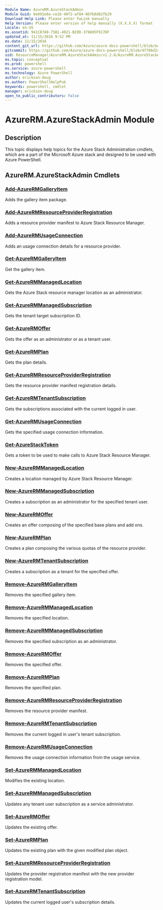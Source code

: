 ```yaml
---
Module Name: AzureRM.AzureStackAdmin
Module Guid: 0e691e0a-ce16-40f2-af84-86fb0d82fb29
Download Help Link: Please enter FwLink manually
Help Version: Please enter version of help manually (X.X.X.X) format
Locale: en-US
ms.assetid: 941C87A9-75B1-4921-B19D-379A95F917DF
updated_at: 11/15/2016 9:52 PM
ms.date: 11/15/2016
content_git_url: https://github.com/Azure/azure-docs-powershell/blob/master/azureps-cmdlets-docs/ResourceManager/AzureRM.AzureStackAdmin/v1.2.6/AzureRM.AzureStackAdmin.md
gitcommit: https://github.com/Azure/azure-docs-powershell/blob/4f706d2c1618dbb78e7ccf2f58b90336813a13f1/azureps-cmdlets-docs/ResourceManager/AzureRM.AzureStackAdmin/v1.2.6/AzureRM.AzureStackAdmin.md
uid: ResourceManager/AzureRM.AzureStackAdmin/v1.2.6/AzureRM.AzureStackAdmin.md
ms.topic: conceptual
ms.prod: powershell
ms.service: azure-powershell
ms.technology: Azure PowerShell
author: erickson-doug
ms.author: PowerShellHelpPub
keywords: powershell, cmdlet
manager: erickson-doug
open_to_public_contributors: False
---
```


# AzureRM.AzureStackAdmin Module
## Description
This topic displays help topics for the Azure Stack Administration cmdlets, which are a part of the Microsoft Azure stack and designed to be used with Azure PowerShell.

## AzureRM.AzureStackAdmin Cmdlets
### [Add-AzureRMGalleryItem](Add-AzureRMGalleryItem.md)
Adds the gallery item package.

### [Add-AzureRMResourceProviderRegistration](Add-AzureRMResourceProviderRegistration.md)
Adds a resource provider manifest to Azure Stack Resource Manager.

### [Add-AzureRMUsageConnection](Add-AzureRMUsageConnection.md)
Adds an usage connection details for a resource provider.

### [Get-AzureRMGalleryItem](Get-AzureRMGalleryItem.md)
Get the gallery item.

### [Get-AzureRMManagedLocation](Get-AzureRMManagedLocation.md)
Gets the Azure Stack resource manager location as an administrator.

### [Get-AzureRMManagedSubscription](Get-AzureRMManagedSubscription.md)
Gets the tenant target subscription ID.

### [Get-AzureRMOffer](Get-AzureRMOffer.md)
Gets the offer as an administrator or as a tenant user.

### [Get-AzureRMPlan](Get-AzureRMPlan.md)
Gets the plan details.

### [Get-AzureRMResourceProviderRegistration](Get-AzureRMResourceProviderRegistration.md)
Gets the resource provider manifest registration details.

### [Get-AzureRMTenantSubscription](Get-AzureRMTenantSubscription.md)
Gets the subscriptions associated with the current logged in user.

### [Get-AzureRMUsageConnection](Get-AzureRMUsageConnection.md)
Gets the specified usage connection information.

### [Get-AzureStackToken](Get-AzureStackToken.md)
Gets a token to be used to make calls to Azure Stack Resource Manager.

### [New-AzureRMManagedLocation](New-AzureRMManagedLocation.md)
Creates a location managed by Azure Stack Resource Manager.

### [New-AzureRMManagedSubscription](New-AzureRMManagedSubscription.md)
Creates a subscription as an administrator for the specified tenant user.

### [New-AzureRMOffer](New-AzureRMOffer.md)
Creates an offer composing of the specified base plans and add ons.

### [New-AzureRMPlan](New-AzureRMPlan.md)
Creates a plan composing the various quotas of the resource provider.

### [New-AzureRMTenantSubscription](New-AzureRMTenantSubscription.md)
Creates a subscription as a tenant for the specified offer.

### [Remove-AzureRMGalleryItem](Remove-AzureRMGalleryItem.md)
Removes the specified gallery item.

### [Remove-AzureRMManagedLocation](Remove-AzureRMManagedLocation.md)
Removes the specified location.

### [Remove-AzureRMManagedSubscription](Remove-AzureRMManagedSubscription.md)
Removes the specified subscription as an administrator.

### [Remove-AzureRMOffer](Remove-AzureRMOffer.md)
Removes the specified offer.

### [Remove-AzureRMPlan](Remove-AzureRMPlan.md)
Removes the specified plan.

### [Remove-AzureRMResourceProviderRegistration](Remove-AzureRMResourceProviderRegistration.md)
Removes the resource provider manifest.

### [Remove-AzureRMTenantSubscription](Remove-AzureRMTenantSubscription.md)
Removes the current logged in user's tenant subscription.

### [Remove-AzureRMUsageConnection](Remove-AzureRMUsageConnection.md)
Removes the usage connection information from the usage service.

### [Set-AzureRMManagedLocation](Set-AzureRMManagedLocation.md)
Modifies the existing location.

### [Set-AzureRMManagedSubscription](Set-AzureRMManagedSubscription.md)
Updates any tenant user subscription as a service administrator.

### [Set-AzureRMOffer](Set-AzureRMOffer.md)
Updates the existing offer.

### [Set-AzureRMPlan](Set-AzureRMPlan.md)
Updates the existing plan with the given modified plan object.

### [Set-AzureRMResourceProviderRegistration](Set-AzureRMResourceProviderRegistration.md)
Updates the provider registration manifest with the new provider registration model.

### [Set-AzureRMTenantSubscription](Set-AzureRMTenantSubscription.md)
Updates the current logged user's subscription details.
